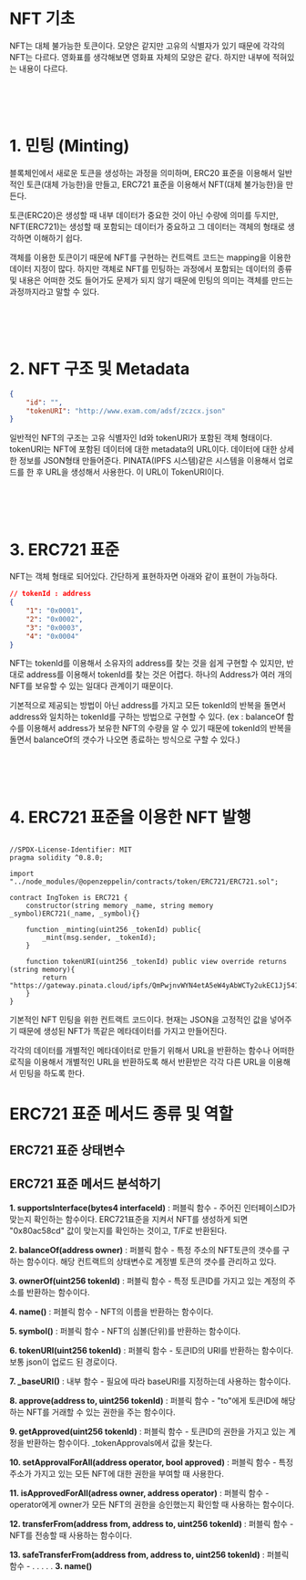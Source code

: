 # NFT 기초

NFT는 대체 불가능한 토큰이다. 모양은 같지만 고유의 식별자가 있기 때문에 각각의 NFT는 다르다.
영화표를 생각해보면 영화표 자체의 모양은 같다. 하지만 내부에 적혀있는 내용이 다르다.

<br/><br/><br/>

# **1. 민팅 (Minting)**

블록체인에서 새로운 토큰을 생성하는 과정을 의미하며, ERC20 표준을 이용해서 일반적인 토큰(대체 가능한)을 만들고, ERC721 표준을 이용해서 NFT(대체 불가능한)을 만든다.

토큰(ERC20)은 생성할 때 내부 데이터가 중요한 것이 아닌 수량에 의미를 두지만, NFT(ERC721)는 생성할 때 포함되는 데이터가 중요하고 그 데이터는 객체의 형태로 생각하면 이해하기 쉽다.

객체를 이용한 토큰이기 때문에 NFT를 구현하는 컨트랙트 코드는 mapping을 이용한 데이터 지정이 많다. 하지만 객체로 NFT를 민팅하는 과정에서 포함되는 데이터의 종류 및 내용은 어떠한 것도 들어가도 문제가 되지 않기 때문에 민팅의 의미는 객체를 만드는 과정까지라고 말할 수 있다.

<br/><br/><br/>

# **2. NFT 구조 및 Metadata**

```json
{
    "id": "",
    "tokenURI": "http://www.exam.com/adsf/zczcx.json"
}
```

일반적인 NFT의 구조는 고유 식별자인 Id와 tokenURI가 포함된 객체 형태이다.
tokenURI는 NFT에 포함된 데이터에 대한 metadata의 URL이다.
데이터에 대한 상세한 정보를 JSON형태 만들어준다.
PINATA(IPFS 시스템)같은 시스템을 이용해서 업로드를 한 후 URL을 생성해서 사용한다. 이 URL이 TokenURI이다.

<br/><br/><br/>

# **3. ERC721 표준**

NFT는 객체 형태로 되어있다. 간단하게 표현하자면 아래와 같이 표현이 가능하다.

```json
// tokenId : address
{
    "1": "0x0001",
    "2": "0x0002",
    "3": "0x0003",
    "4": "0x0004"
}
```

NFT는 tokenId를 이용해서 소유자의 address를 찾는 것을 쉽게 구현할 수 있지만, 반대로 address를 이용해서 tokenId를 찾는 것은 어렵다. 하나의 Address가 여러 개의 NFT를 보유할 수 있는 일대다 관계이기 때문이다.

기본적으로 제공되는 방법이 아닌 address를 가지고 모든 tokenId의 반복을 돌면서 address와 일치하는 tokenId를 구하는 방법으로 구현할 수 있다. (ex : balanceOf 함수를 이용해서 address가 보유한 NFT의 수량을 알 수 있기 때문에 tokenId의 반복을 돌면서 balanceOf의 갯수가 나오면 종료하는 방식으로 구할 수 있다.)

<br/><br/><br/>

# **4. ERC721 표준을 이용한 NFT 발행**

```sol

//SPDX-License-Identifier: MIT
pragma solidity ^0.8.0;

import "../node_modules/@openzeppelin/contracts/token/ERC721/ERC721.sol";

contract IngToken is ERC721 {
    constructor(string memory _name, string memory _symbol)ERC721(_name, _symbol){}

    function _minting(uint256 _tokenId) public{
        _mint(msg.sender, _tokenId);
    }

    function tokenURI(uint256 _tokenId) public view override returns (string memory){
        return "https://gateway.pinata.cloud/ipfs/QmPwjnvWYN4etA5eW4yAbWCTy2ukEC1Jj5417VLGyH5XpU/1/1.json";
    }
}
```

기본적인 NFT 민팅을 위한 컨트랙트 코드이다.
현재는 JSON을 고정적인 값을 넣어주기 때문에 생성된 NFT가 똑같은 메타데이터를 가지고 만들어진다.

각각의 데이터를 개별적인 메타데이터로 만들기 위해서 URL을 반환하는 함수나 어떠한 로직을 이용해서 개별적인 URL을 반환하도록 해서 반환받은 각각 다른 URL을 이용해서 민팅을 하도록 한다.

# ERC721 표준 메서드 종류 및 역할

## ERC721 표준 상태변수

## ERC721 표준 메서드 분석하기

**1. supportsInterface(bytes4 interfaceId)** : 퍼블릭 함수 - 주어진 인터페이스ID가 맞는지 확인하는 함수이다. ERC721표준을 지켜서 NFT를 생성하게 되면 "0x80ac58cd" 값이 맞는지를 확인하는 것이고, T/F로 반환된다.

**2. balanceOf(address owner)** : 퍼블릭 함수 - 특정 주소의 NFT토큰의 갯수를 구하는 함수이다. 해당 컨트랙트의 상태변수로 계정별 토큰의 갯수를 관리하고 있다.

**3. ownerOf(uint256 tokenId)** : 퍼블릭 함수 - 특정 토큰ID를 가지고 있는 계정의 주소를 반환하는 함수이다.

**4. name()** : 퍼블릭 함수 - NFT의 이름을 반환하는 함수이다.

**5. symbol()** : 퍼블릭 함수 - NFT의 심볼(단위)를 반환하는 함수이다.

**6. tokenURI(uint256 tokenId)** : 퍼블릭 함수 - 토큰ID의 URI를 반환하는 함수이다. 보통 json이 업로드 된 경로이다.

**7. \_baseURI()** : 내부 함수 - 필요에 따라 baseURI를 지정하는데 사용하는 함수이다.

**8. approve(address to, uint256 tokenId)** : 퍼블릭 함수 - "to"에게 토큰ID에 해당 하는 NFT를 거래할 수 있는 권한을 주는 함수이다.

**9. getApproved(uint256 tokenId)** : 퍼블릭 함수 - 토큰ID의 권한을 가지고 있는 계정을 반환하는 함수이다. \_tokenApprovals에서 값을 찾는다.

**10. setApprovalForAll(address operator, bool approved)** : 퍼블릭 함수 - 특정 주소가 가지고 있는 모든 NFT에 대한 권한을 부여할 때 사용한다.

**11. isApprovedForAll(adress owner, address operator)** : 퍼블릭 함수 - operator에게 owner가 모든 NFT의 권한을 승인했는지 확인할 때 사용하는 함수이다.

**12. transferFrom(address from, address to, uint256 tokenId)** : 퍼블릭 함수 - NFT를 전송할 때 사용하는 함수이다.

**13. safeTransferFrom(address from, address to, uint256 tokenId)** : 퍼블릭 함수 -
.
.
.
.
.
**3. name()**
